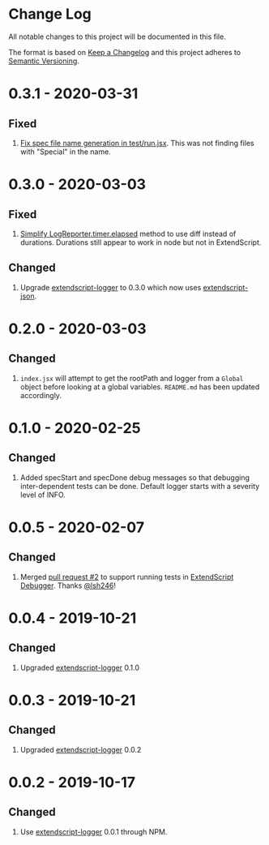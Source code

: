 # Change Log
All notable changes to this project will be documented in this file.
 
The format is based on [Keep a Changelog](http://keepachangelog.com/) and this project adheres to [Semantic Versioning](http://semver.org/).

# 0.3.1 - 2020-03-31

## Fixed

1. [Fix spec file name generation in test/run.jsx](https://github.com/theasci/jasminejsx/commit/b69b75a02fd604e52e5b6c5ee5c62314936413cd). This was not finding files with "Special" in the name.

# 0.3.0 - 2020-03-03

## Fixed

1. [Simplify LogReporter.timer.elapsed](https://github.com/theasci/jasminejsx/commit/8c97fe9ccef44195319916c128159c70bab6aae4) method to use diff instead of durations. Durations still appear to work in node but not in ExtendScript.

## Changed

1. Upgrade [extendscript-logger](https://github.com/theasci/extendscript-logger) to 0.3.0 which now uses [extendscript-json](https://github.com/theasci/extendscript-json).

# 0.2.0 - 2020-03-03

## Changed

1. `index.jsx` will attempt to get the rootPath and logger from a `Global` object before looking at a global variables. `README.md` has been updated accordingly.

# 0.1.0 - 2020-02-25

## Changed

1. Added specStart and specDone debug messages so that debugging inter-dependent tests can be done. Default logger starts with a severity level of INFO. 

# 0.0.5 - 2020-02-07

## Changed

1. Merged [pull request #2](https://github.com/theasci/jasminejsx/pull/2) to support running tests in [ExtendScript Debugger](https://marketplace.visualstudio.com/items?itemName=Adobe.extendscript-debug). Thanks [@lsh246](https://github.com/lsh246)!

# 0.0.4 - 2019-10-21

## Changed

1. Upgraded [extendscript-logger](https://github.com/theasci/extendscript-logger) 0.1.0

# 0.0.3 - 2019-10-21

## Changed

1. Upgraded [extendscript-logger](https://github.com/theasci/extendscript-logger) 0.0.2

# 0.0.2 - 2019-10-17

## Changed

1. Use [extendscript-logger](https://github.com/theasci/extendscript-logger) 0.0.1 through NPM.
